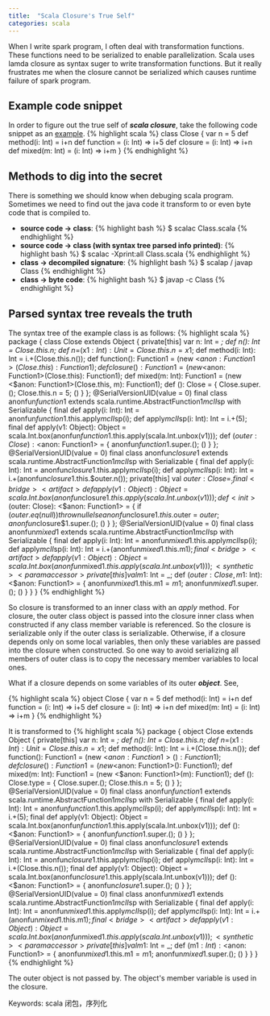 ```yaml
---
title:  "Scala Closure's True Self"
categories: scala
---
```


When I write spark program, I often deal with transformation functions. These functions need to be serialized to enable parallelization. Scala uses lamda closure as syntax suger to write transformation functions. But it really frustrates me when the closure cannot be serialized which causes runtime failure of spark program.

## Example code snippet
In order to figure out the true self of ***scala closure***, take the following code snippet as an [example](http://stackoverflow.com/questions/2670350/how-are-scala-closures-transformed-to-java-objects).
{% highlight scala %}
class Close {
  var n = 5
  def method(i: Int) = i+n
  def function = (i: Int) => i+5
  def closure = (i: Int) => i+n
  def mixed(m: Int) = (i: Int) => i+m
}
{% endhighlight %}

## Methods to dig into the secret
There is something we should know when debuging scala program. Sometimes we need to find out the java code it transform to or even byte code that is compiled to.

 * **source code -> class**:
{% highlight bash %}
    $ scalac Class.scala
{% endhighlight %}
 * **source code -> class (with syntax tree parsed info printed)**:
{% highlight bash %}
    $ scalac -Xprint:all Class.scala
{% endhighlight %}
 * **class -> decompiled signature**:
{% highlight bash %}
    $ scalap / javap Class
{% endhighlight %}
 * **class -> byte code**:
{% highlight bash %}
    $ javap -c Class
{% endhighlight %}

## Parsed syntax tree reveals the truth
The syntax tree of the example class is as follows:
{% highlight scala %}
package <empty> {
  class Close extends Object {
    private[this] var n: Int = _;
    <accessor> def n(): Int = Close.this.n;
    <accessor> def n_=(x$1: Int): Unit = Close.this.n = x$1;
    def method(i: Int): Int = i.+(Close.this.n());
    def function(): Function1 = (new <$anon: Function1>(Close.this): Function1);
    def closure(): Function1 = (new <$anon: Function1>(Close.this): Function1);
    def mixed(m: Int): Function1 = (new <$anon: Function1>(Close.this, m): Function1);
    def <init>(): Close = {
      Close.super.<init>();
      Close.this.n = 5;
      ()
    }
  };
  @SerialVersionUID(value = 0) final <synthetic> class anonfun$function$1 extends scala.runtime.AbstractFunction1$mcII$sp with Serializable {
    final def apply(i: Int): Int = anonfun$function$1.this.apply$mcII$sp(i);
    <specialized> def apply$mcII$sp(i: Int): Int = i.+(5);
    final <bridge> <artifact> def apply(v1: Object): Object = scala.Int.box(anonfun$function$1.this.apply(scala.Int.unbox(v1)));
    def <init>($outer: Close): <$anon: Function1> = {
      anonfun$function$1.super.<init>();
      ()
    }
  };
  @SerialVersionUID(value = 0) final <synthetic> class anonfun$closure$1 extends scala.runtime.AbstractFunction1$mcII$sp with Serializable {
    final def apply(i: Int): Int = anonfun$closure$1.this.apply$mcII$sp(i);
    <specialized> def apply$mcII$sp(i: Int): Int = i.+(anonfun$closure$1.this.$outer.n());
    <synthetic> <paramaccessor> <artifact> private[this] val $outer: Close = _;
    final <bridge> <artifact> def apply(v1: Object): Object = scala.Int.box(anonfun$closure$1.this.apply(scala.Int.unbox(v1)));
    def <init>($outer: Close): <$anon: Function1> = {
      if ($outer.eq(null))
        throw null
      else
        anonfun$closure$1.this.$outer = $outer;
      anonfun$closure$1.super.<init>();
      ()
    }
  };
  @SerialVersionUID(value = 0) final <synthetic> class anonfun$mixed$1 extends scala.runtime.AbstractFunction1$mcII$sp with Serializable {
    final def apply(i: Int): Int = anonfun$mixed$1.this.apply$mcII$sp(i);
    <specialized> def apply$mcII$sp(i: Int): Int = i.+(anonfun$mixed$1.this.m$1);
    final <bridge> <artifact> def apply(v1: Object): Object = scala.Int.box(anonfun$mixed$1.this.apply(scala.Int.unbox(v1)));
    <synthetic> <paramaccessor> private[this] val m$1: Int = _;
    def <init>($outer: Close, m$1: Int): <$anon: Function1> = {
      anonfun$mixed$1.this.m$1 = m$1;
      anonfun$mixed$1.super.<init>();
      ()
    }
  }
}
{% endhighlight %}

So closure is transformed to an inner class with an *apply* method. For closure, the outer class object is passed into the closure inner class when constructed if any class member variable is referenced. So the closure is serializable only if the outer class is serializable. Otherwise, if a closure depends only on some local variables, then only these variables are passed into the closure when constructed. So one way to avoid serializing all members of outer class is to copy the necessary member variables to local ones.

What if a closure depends on some variables of its outer ***object***. See,

{% highlight scala %}
object Close {
  var n = 5
  def method(i: Int) = i+n
  def function = (i: Int) => i+5
  def closure = (i: Int) => i+n
  def mixed(m: Int) = (i: Int) => i+m
}
{% endhighlight %}

It is transformed to
{% highlight scala %}
package <empty> {
  object Close extends Object {
    private[this] var n: Int = _;
    <accessor> def n(): Int = Close.this.n;
    <accessor> def n_=(x$1: Int): Unit = Close.this.n = x$1;
    def method(i: Int): Int = i.+(Close.this.n());
    def function(): Function1 = (new <$anon: Function1>(): Function1);
    def closure(): Function1 = (new <$anon: Function1>(): Function1);
    def mixed(m: Int): Function1 = (new <$anon: Function1>(m): Function1);
    def <init>(): Close.type = {
      Close.super.<init>();
      Close.this.n = 5;
      ()
    }
  };
  @SerialVersionUID(value = 0) final <synthetic> class anonfun$function$1 extends scala.runtime.AbstractFunction1$mcII$sp with Serializable {
    final def apply(i: Int): Int = anonfun$function$1.this.apply$mcII$sp(i);
    <specialized> def apply$mcII$sp(i: Int): Int = i.+(5);
    final <bridge> <artifact> def apply(v1: Object): Object = scala.Int.box(anonfun$function$1.this.apply(scala.Int.unbox(v1)));
    def <init>(): <$anon: Function1> = {
      anonfun$function$1.super.<init>();
      ()
    }
  };
  @SerialVersionUID(value = 0) final <synthetic> class anonfun$closure$1 extends scala.runtime.AbstractFunction1$mcII$sp with Serializable {
    final def apply(i: Int): Int = anonfun$closure$1.this.apply$mcII$sp(i);
    <specialized> def apply$mcII$sp(i: Int): Int = i.+(Close.this.n());
    final <bridge> <artifact> def apply(v1: Object): Object = scala.Int.box(anonfun$closure$1.this.apply(scala.Int.unbox(v1)));
    def <init>(): <$anon: Function1> = {
      anonfun$closure$1.super.<init>();
      ()
    }
  };
  @SerialVersionUID(value = 0) final <synthetic> class anonfun$mixed$1 extends scala.runtime.AbstractFunction1$mcII$sp with Serializable {
    final def apply(i: Int): Int = anonfun$mixed$1.this.apply$mcII$sp(i);
    <specialized> def apply$mcII$sp(i: Int): Int = i.+(anonfun$mixed$1.this.m$1);
    final <bridge> <artifact> def apply(v1: Object): Object = scala.Int.box(anonfun$mixed$1.this.apply(scala.Int.unbox(v1)));
    <synthetic> <paramaccessor> private[this] val m$1: Int = _;
    def <init>(m$1: Int): <$anon: Function1> = {
      anonfun$mixed$1.this.m$1 = m$1;
      anonfun$mixed$1.super.<init>();
      ()
    }
  }
}
{% endhighlight %}

The outer object is not passed by. The object's member variable is used in the closure.


Keywords:  scala 闭包，序列化
